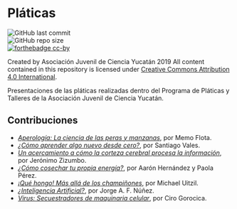 # Pláticas
![GitHub last commit](https://img.shields.io/github/last-commit/ajcyucatan/platicas?style=for-the-badge) <br>
![GitHub repo size](https://img.shields.io/github/repo-size/ajcyucatan/platicas?style=for-the-badge) <br>
[![forthebadge cc-by](http://ForTheBadge.com/images/badges/cc-by.svg)](https://creativecommons.org/licenses/by/4.0)

Created by Asociación Juvenil de Ciencia Yucatán 2019 All content contained in this repository is licensed under [Creative Commons Attribution 4.0 International](https://creativecommons.org/licenses/by/4.0/ "CC BY 4.0").

Presentaciones de las pláticas realizadas dentro del Programa de Pláticas y Talleres de la Asociación Juvenil de Ciencia Yucatán.

## Contribuciones
* [*Aperología: La ciencia de las peras y manzanas*](https://github.com/ajcyucatan/platicas/blob/master/%40aperologia_la_ciencia_de_las_peras_y_manzanas.pdf), por Memo Flota.
* [*¿Cómo aprender algo nuevo desde cero?*](https://github.com/ajcyucatan/platicas/blob/master/%40aprender_algo_nuevo.pdf), por Santiago Vales.
* [*Un acercamiento a cómo la corteza cerebral procesa la información*](https://github.com/ajcyucatan/platicas/blob/master/%40como_la_corteza_cerebral_procesa_informacion.pdf), por Jerónimo Zizumbo.
* [*¿Cómo cosechar tu propia energía?*](https://github.com/ajcyucatan/platicas/blob/master/%40cosechar_tu_propia_energia.pdf), por Aarón Hernández y Paola Pérez.
* [*¡Qué hongo! Más allá de los champiñones*](https://github.com/ajcyucatan/platicas/blob/master/%40hongo_mas_alla_de_los_champinones.pdf), por Michael Uitzil.
* [*¿Inteligencia Artificial?*](https://github.com/ajcyucatan/platicas/blob/master/%40inteligencia_artificial.pdf), por Jorge A. F. Núñez.
* [*Virus: Secuestradores de maquinaria celular*](https://github.com/ajcyucatan/platicas/blob/master/%40virus_secuestradores_maquinaria_celular.pdf), por Ciro Gorocica.
